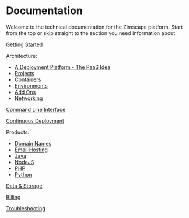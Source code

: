 # Documentation

Welcome to the technical documentation for the Zimscape platform. Start from the top
or skip straight to the section you need information about.

[Getting Started](getstarted.md)

Architecture:

- [A Deployment Platform - The PaaS Idea](architecture/index.md)
- [Projects](architecture/projects.md)
- [Containers](architecture/containers.md)
- [Environments](architecture/environments.md)
- [Add Ons](architecture/addons.md)
- [Networking](architecture/networking.md)

[Command Line Interface](cli.md)

[Continuous Deployment](cd.md)

Products:

- [Domain Names](products/domains.md)
- [Email Hosting](products/email.md)
- [Java](products/java.md)
- [NodeJS](products/nodejs.md)
- [PHP](products/php.md)
- [Python](products/python.md)

[Data & Storage](data.md)

<!-- [Console](console.md) -->

[Billing](billing.md)

[Troubleshooting](troubleshooting.md)
